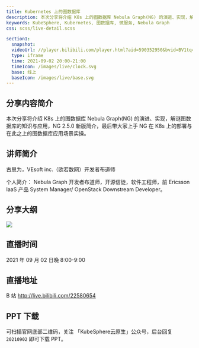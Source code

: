```yaml
---
title: Kubernetes 上的图数据库
description: 本次分享将介绍 K8s 上的图数据库 Nebula Graph(NG) 的演进、实现，解谜图数据库的知识与应用，NG 2.5.0 新版简介，最后带大家上手 NG 在 K8s 上的部署与在此之上的图数据库应用场景实操。
keywords: KubeSphere, Kubernetes, 图数据库, 微服务, Nebula Graph
css: scss/live-detail.scss

section1:
  snapshot: 
  videoUrl: //player.bilibili.com/player.html?aid=590352950&bvid=BV1tq4y1Z7yA&cid=401911106&page=1&high_quality=1
  type: iframe
  time: 2021-09-02 20:00-21:00
  timeIcon: /images/live/clock.svg
  base: 线上
  baseIcon: /images/live/base.svg
---
```

## 分享内容简介

本次分享将介绍 K8s 上的图数据库 Nebula Graph(NG) 的演进、实现，解谜图数据库的知识与应用，NG 2.5.0 新版简介，最后带大家上手 NG 在 K8s 上的部署与在此之上的图数据库应用场景实操。

## 讲师简介

古思为，VEsoft inc.（欧若数网）开发者布道师

个人简介：
Nebula Graph 开发者布道师，开源信徒，软件工程师，前 Ericsson IaaS 产品 System Manager/ OpenStack Downstream Developer。

## 分享大纲

![](https://pek3b.qingstor.com/kubesphere-community/images/nebula0902-live.png)

## 直播时间

2021 年 09 月 02 日晚 8:00-9:00

## 直播地址

B 站  http://live.bilibili.com/22580654


## PPT 下载

可扫描官网底部二维码，关注 「KubeSphere云原生」公众号，后台回复 `20210902` 即可下载 PPT。
